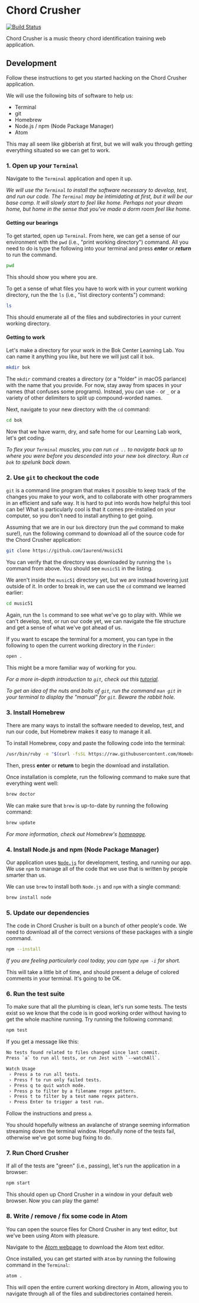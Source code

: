 # Chord Crusher

[![Build Status](https://travis-ci.com/1aurend/music51.svg?branch=master)](https://travis-ci.org/1aurend/music51)

Chord Crusher is a music theory chord identification training web application.

## Development

Follow these instructions to get you started hacking on the Chord Crusher application.

We will use the following bits of software to help us:

- Terminal
- git
- Homebrew
- Node.js / npm (Node Package Manager)
- Atom

This may all seem like gibberish at first, but we will walk you through getting everything situated so we can get to work.

### 1. Open up your `Terminal`

Navigate to the `Terminal` application and open it up.

*We will use the `Terminal` to install the software necessary to develop, test, and run our code. The `Terminal` may be intimidating at first, but it will be our base camp. It will slowly start to feel like home. Perhaps not your dream home, but home in the sense that you've made a dorm room feel like home.*

#### Getting our bearings

To get started, open up `Terminal`. From here, we can get a sense of our environment with the `pwd` (i.e., "print working directory") command. All you need to do is type the following into your terminal and press ***enter*** or ***return*** to run the command.

```Zsh
pwd
```

This should show you where you are. 

To get a sense of what files you have to work with in your current working directory, run the the `ls` (i.e., "list directory contents") command:

```Zsh
ls
```

This should enumerate all of the files and subdirectories in your current working directory.

#### Getting to work

Let's make a directory for your work in the Bok Center Learning Lab. You can name it anything you like, but here we will just call it `bok`.

```Zsh
mkdir bok
```

The `mkdir` command creates a directory (or a "folder" in macOS parlance) with the name that you provide. For now, stay away from spaces in your names (that confuses some programs). Instead, you can use `-` or `_` or a variety of other delimiters to split up compound-worded names.

Next, navigate to your new directory with the `cd` command:

```Zsh
cd bok
```

Now that we have warm, dry, and safe home for our Learning Lab work, let's get coding.

*To flex your `Terminal` muscles, you can run `cd ..` to navigate back up to where you were before you descended into your new `bok` directory. Run `cd bok` to spelunk back down.*

### 2. Use `git` to checkout the code

`git` is a command line program that makes it possible to keep track of the changes you make to your work, and to collaborate with other programmers in an efficient and safe way. It is hard to put into words how helpful this tool can be! What is particularly cool is that it comes pre-installed on your computer, so you don't need to install anything to get going.

Assuming that we are in our `bok` directory (run the `pwd` command to make sure!), run the following command to download all of the source code for the Chord Crusher application:

```Zsh
git clone https://github.com/1aurend/music51
```

You can verify that the directory was downloaded by running the `ls` command from above. You should see `music51` in the listing.

We aren't inside the `music51` directory yet, but we are instead hovering just outside of it. In order to break in, we can use the `cd` command we learned earlier:

```Zsh
cd music51
```

Again, run the `ls` command to see what we've go to play with. While we can't develop, test, or run our code yet, we can navigate the file structure and get a sense of what we've got ahead of us.

If you want to escape the terminal for a moment, you can type in the following to open the current working directory in the `Finder`:

```Zsh
open .
```

This might be a more familiar way of working for you.

*For a more in-depth introduction to `git`, check out this [tutorial](https://product.hubspot.com/blog/git-and-github-tutorial-for-beginners).*

*To get an idea of the nuts and bolts of `git`, run the command `man git` in your terminal to display the "manual" for `git`. Beware the rabbit hole.*

### 3. Install Homebrew

There are many ways to install the software needed to develop, test, and run our code, but Homebrew makes it easy to manage it all.

To install Homebrew, copy and paste the following code into the terminal:

```Zsh
/usr/bin/ruby -e "$(curl -fsSL https://raw.githubusercontent.com/Homebrew/install/master/install)"
```

Then, press **enter** or **return** to begin the download and installation.

Once installation is complete, run the following command to make sure that everything went well:

```Zsh
brew doctor
```

We can make sure that `brew` is up-to-date by running the following command:

```Zsh
brew update
```

*For more information, check out Homebrew's [homepage](brew.sh).*

### 4. Install Node.js and npm (Node Package Manager)

Our application uses [`Node.js`](https://nodejs.org/en/about/) for development, testing, and running our app. We use `npm` to manage all of the code that we use that is written by people smarter than us.

We can use `brew` to install both `Node.js` and `npm` with a single command:

```Zsh
brew install node
```

### 5. Update our dependencies

The code in Chord Crusher is built on a bunch of other people's code. We need to download all of the correct versions of these packages with a single command.

```Zsh
npm --install
```

*If you are feeling particularly cool today, you can type `npm -i` for short.*

This will take a little bit of time, and should present a deluge of colored comments in your terminal. It's going to be OK.

### 6. Run the test suite

To make sure that all the plumbing is clean, let's run some tests. The tests exist so we know that the code is in good working order without having to get the whole machine running. Try running the following command:

```Zsh
npm test
```

If you get a message like this:

```Zsh
No tests found related to files changed since last commit.
Press `a` to run all tests, or run Jest with `--watchAll`.

Watch Usage
 › Press a to run all tests.
 › Press f to run only failed tests.
 › Press q to quit watch mode.
 › Press p to filter by a filename regex pattern.
 › Press t to filter by a test name regex pattern.
 › Press Enter to trigger a test run.
```

Follow the instructions and press `a`.

You should hopefully witness an avalanche of strange seeming information streaming down the terminal window. Hopefully none of the tests fail, otherwise we've got some bug fixing to do.

### 7. Run Chord Crusher

If all of the tests are "green" (i.e., passing), let's run the application in a browser:

```Zsh
npm start
```

This should open up Chord Crusher in a window in your default web browser. Now you can play the game!

### 8. Write / remove / fix some code in Atom

You can open the source files for Chord Crusher in any text editor, but we've been using Atom with pleasure. 

Navigate to the [Atom webpage](https://atom.io) to download the Atom text editor.

Once installed, you can get started with `Atom` by running the following command in the `Terminal`:

```Zsh
atom .
```

This will open the entire current working directory in Atom, allowing you to navigate through all of the files and subdirectories contained herein.